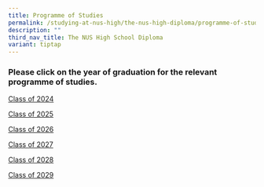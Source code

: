 ```yaml
---
title: Programme of Studies
permalink: /studying-at-nus-high/the-nus-high-diploma/programme-of-studies/
description: ""
third_nav_title: The NUS High School Diploma
variant: tiptap
---
```

<h3><strong>Please click on the year of graduation for the relevant programme of studies.</strong></h3><p></p><p><a href="/files/POS/POS_Class_of_2024.pdf" rel="noopener noreferrer nofollow" target="_blank">Class of 2024</a></p><p><a href="/files/POS/POS_Class_of_2025.pdf" rel="noopener noreferrer nofollow" target="_blank">Class of 2025</a></p><p><a href="/files/POS/POS_Class_of_2026.pdf" rel="noopener noreferrer nofollow" target="_blank">Class of 2026</a></p><p><a href="/files/POS/POS_Class_of_2027.pdf" rel="noopener noreferrer nofollow" target="_blank">Class of 2027</a></p><p><a href="/files/POS/POS_Class_of_2028.pdf" rel="noopener noreferrer nofollow" target="_blank">Class of 2028</a></p><p><a href="/files/POS/POS_Class_of_2029.pdf" rel="noopener noreferrer nofollow" target="_blank">Class of 2029</a></p><p></p>